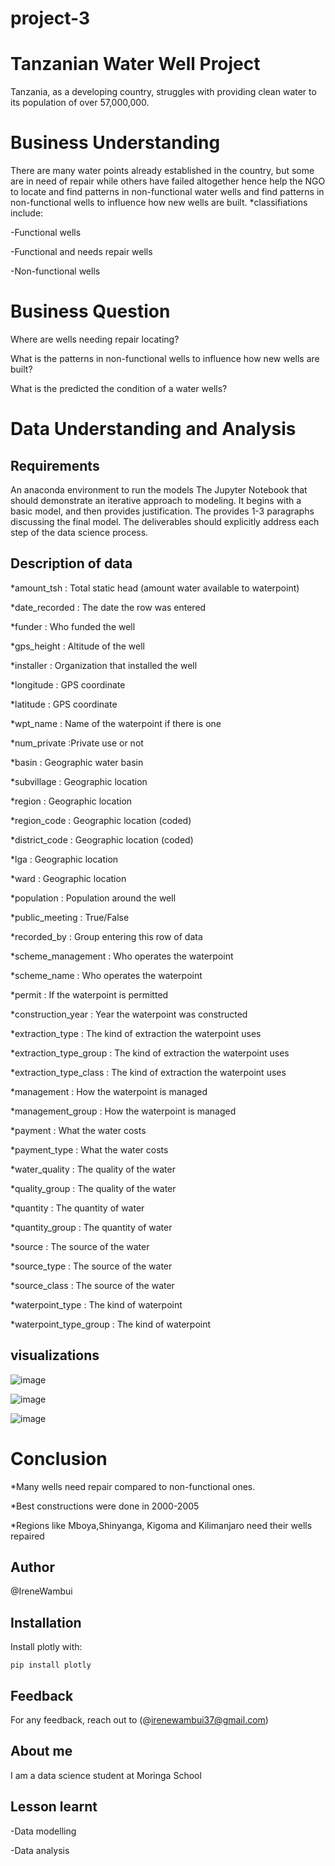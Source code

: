 # project-3
# Tanzanian Water Well Project
Tanzania, as a developing country, struggles with providing clean water to its population of over 57,000,000.
# Business Understanding
There are many water points already established in the country, but some are in need of repair while others have failed altogether hence help the NGO to locate and find patterns in non-functional water wells and find patterns in non-functional wells to influence how new wells are built.
*classifiations include:

-Functional wells

-Functional and needs repair wells

-Non-functional wells

# Business Question
Where are wells needing repair locating?

What is the patterns in non-functional wells to influence how new wells are built?

What is the predicted the condition of a water wells?

# Data Understanding and Analysis
## Requirements
An anaconda environment to run the models
The Jupyter Notebook that should demonstrate an iterative approach to modeling. It begins with a basic model, and then provides justification. The provides 1-3 paragraphs discussing the final model.
The deliverables should explicitly address each step of the data science process.
## Description of data

*amount_tsh : Total static head (amount water available to waterpoint)

*date_recorded : The date the row was entered

*funder : Who funded the well

*gps_height : Altitude of the well

*installer : Organization that installed the well

*longitude : GPS coordinate

*latitude : GPS coordinate

*wpt_name : Name of the waterpoint if there is one

*num_private :Private use or not

*basin : Geographic water basin

*subvillage : Geographic location

*region : Geographic location

*region_code : Geographic location (coded)

*district_code : Geographic location (coded)

*lga : Geographic location

*ward : Geographic location

*population : Population around the well

*public_meeting : True/False

*recorded_by : Group entering this row of data

*scheme_management : Who operates the waterpoint

*scheme_name : Who operates the waterpoint

*permit : If the waterpoint is permitted

*construction_year : Year the waterpoint was constructed

*extraction_type : The kind of extraction the waterpoint uses

*extraction_type_group : The kind of extraction the waterpoint uses

*extraction_type_class : The kind of extraction the waterpoint uses

*management : How the waterpoint is managed

*management_group : How the waterpoint is managed

*payment : What the water costs

*payment_type : What the water costs

*water_quality : The quality of the water

*quality_group : The quality of the water

*quantity : The quantity of water

*quantity_group : The quantity of water

*source : The source of the water

*source_type : The source of the water

*source_class : The source of the water

*waterpoint_type : The kind of waterpoint

*waterpoint_type_group : The kind of waterpoint

## visualizations
![image](https://user-images.githubusercontent.com/104469458/182607043-9a6d26d1-3199-4ce0-b5cf-0689996a18af.png)

![image](https://user-images.githubusercontent.com/104469458/182607553-7332feda-9d51-4692-bfeb-76d73690d131.png)

![image](https://user-images.githubusercontent.com/104469458/182608832-c1302d5a-2ae5-4116-85ef-2393f5aba24b.png)

# Conclusion

*Many wells need repair compared to non-functional ones.

*Best constructions were done in 2000-2005

*Regions like Mboya,Shinyanga, Kigoma and Kilimanjaro need their wells repaired


## Author

@IreneWambui

## Installation

Install plotly with:

`pip install plotly`

## Feedback

For any feedback, reach out to (@irenewambui37@gmail.com)

## About me

I am a data science student at Moringa School

## Lesson learnt

-Data modelling

-Data analysis


